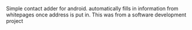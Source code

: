 Simple contact adder for android. automatically fills in information from whitepages once address is put in. This was from a software development project
